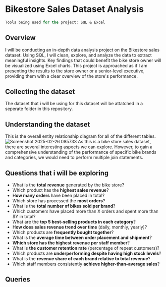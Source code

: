 # Bikestore Sales Dataset Analysis 

```sql
Tools being used for the project: SQL & Excel
```

## Overview
I will be conducting an in-depth data analysis project on the Bikestore sales dataset. Using SQL, I will clean, explore, and analyze the data to extract meaningful insights. Key findings that could benefit the bike store owner will be visualized using Excel charts. This project is approached as if I am presenting the results to the store owner or a senior-level executive, providing them with a clear overview of the store's performance.

## Collecting the dataset 
The dataset that i will be using for this dataset will be attatched in a seperate folder in this repository. 

## Understanding the dataset 
This is the overall entity relationship diagram for all of the different tables. 
![Screenshot 2025-02-26 085733](https://github.com/user-attachments/assets/84e3127e-27d0-43fe-ac7b-a4875aff6712)
As this is a bike store sales dataset, there are several interesting aspects we can explore. However, to gain a comprehensive understanding of the performance of specific bike brands and categories, we would need to perform multiple join statements.

## Questions that i will be exploring 
- What is the **total revenue** generated by the bike store?
- Which product has the **highest sales revenue**?
- **How many orders** have been placed in total?
- Which store has processed the **most orders**?
- What is the **total number of bikes sold per brand**?
- Which customers have placed more than X orders and spent more than $Y in total?
- What are the **top 5 best-selling products in each category**?
- **How does sales revenue trend over time** (daily, monthly, yearly)?
- Which products are **frequently bought together**?
- What is the **average time between order placement and shipment**?
- **Which store has the highest revenue per staff member**?
- What is **the customer retention rate** (percentage of repeat customers)?
- Which products are **underperforming despite having high stock levels**?
- What is the **revenue share of each brand relative to total revenue**?
- Which staff members consistently **achieve higher-than-average sales**?

## Queries








